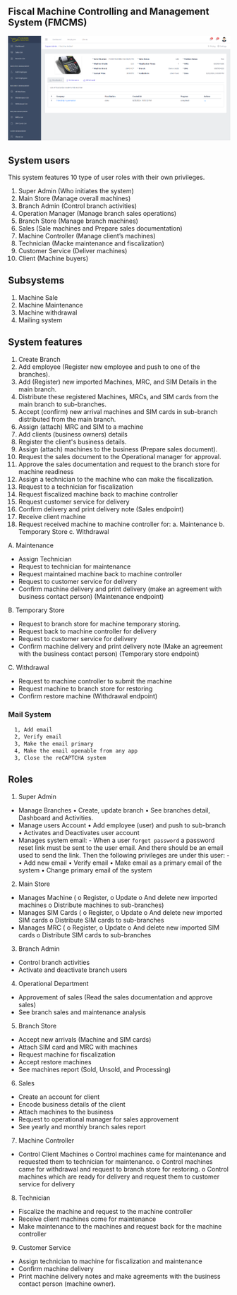 ## Fiscal Machine Controlling and Management System (FMCMS)

[![FMCMS Demo Video](./client//public//Others//screenshot-machine-detail.png)](https://youtu.be/lUvN1EfmIU0?si=Zpylsx8HdbOezd36)

<!-- https://user-images.githubusercontent.com/60927507/149324901-e408c4c6-33c2-4f9b-99ed-931dfb77c134.png -->

## System users

This system features 10 type of user roles with their own privileges.

1. Super Admin (Who initiates the system)
2. Main Store (Manage overall machines)
3. Branch Admin (Control branch activities)
4. Operation Manager (Manage branch sales operations)
5. Branch Store (Manage branch machines)
6. Sales (Sale machines and Prepare sales documentation)
7. Machine Controller (Manage client’s machines)
8. Technician (Macke maintenance and fiscalization)
9. Customer Service (Deliver machines)
10. Client (Machine buyers)

## Subsystems

1. Machine Sale
2. Machine Maintenance
3. Machine withdrawal
4. Mailing system

## System features

1. Create Branch
2. Add employee (Register new employee and push to one of the branches).
3. Add (Register) new imported Machines, MRC, and SIM Details in the main branch.
4. Distribute these registered Machines, MRCs, and SIM cards from the main branch to sub-branches.
5. Accept (confirm) new arrival machines and SIM cards in sub-branch distributed from the main branch.
6. Assign (attach) MRC and SIM to a machine
7. Add clients (business owners) details
8. Register the client's business details.
9. Assign (attach) machines to the business (Prepare sales document).
10. Request the sales document to the Operational manager for approval.
11. Approve the sales documentation and request to the branch store for machine readiness
12. Assign a technician to the machine who can make the fiscalization.
13. Request to a technician for fiscalization
14. Request fiscalized machine back to machine controller
15. Request customer service for delivery
16. Confirm delivery and print delivery note (Sales endpoint)
17. Receive client machine
18. Request received machine to machine controller for:
    a. Maintenance
    b. Temporary Store
    c. Withdrawal

A. Maintenance

- Assign Technician
- Request to technician for maintenance
- Request maintained machine back to machine controller
- Request to customer service for delivery
- Confirm machine delivery and print delivery (make an agreement with business contact person) (Maintenance endpoint)

B. Temporary Store

- Request to branch store for machine temporary storing.
- Request back to machine controller for delivery
- Request to customer service for delivery
- Confirm machine delivery and print delivery note (Make an agreement with the business contact person)
  (Temporary store endpoint)

C. Withdrawal

- Request to machine controller to submit the machine
- Request machine to branch store for restoring
- Confirm restore machine
  (Withdrawal endpoint)

### Mail System

      1, Add email
      2, Verify email
      3, Make the email primary
      4, Make the email openable from any app
      3, Close the reCAPTCHA system

## Roles

1. Super Admin

- Manage Branches
  • Create, update branch
  • See branches detail, Dashboard and Activities.
- Manage users Account
  • Add employee (user) and push to sub-branch
  • Activates and Deactivates user account
- Manages system email: - When a user `forget password` a password reset link must be sent to the user email. And there should be an email used to send the link. Then the following privileges are under this user: -
  • Add new email
  • Verify email
  • Make email as a primary email of the system
  • Change primary email of the system

2. Main Store

- Manages Machine (
  o Register,
  o Update
  o And delete new imported machines
  o Distribute machines to sub-branches)
- Manages SIM Cards (
  o Register,
  o Update
  o And delete new imported SIM cards
  o Distribute SIM cards to sub-branches
- Manages MRC (
  o Register,
  o Update
  o And delete new imported SIM cards
  o Distribute SIM cards to sub-branches

3. Branch Admin

- Control branch activities
- Activate and deactivate branch users

4. Operational Department

- Approvement of sales (Read the sales documentation and approve sales)
- See branch sales and maintenance analysis

5. Branch Store

- Accept new arrivals (Machine and SIM cards)
- Attach SIM card and MRC with machines
- Request machine for fiscalization
- Accept restore machines
- See machines report (Sold, Unsold, and Processing)

6. Sales

- Create an account for client
- Encode business details of the client
- Attach machines to the business
- Request to operational manager for sales approvement
- See yearly and monthly branch sales report

7. Machine Controller

- Control Client Machines
  o Control machines came for maintenance and requested them to technician for maintenance.
  o Control machines came for withdrawal and request to branch store for restoring.
  o Control machines which are ready for delivery and request them to customer service for delivery

8. Technician

- Fiscalize the machine and request to the machine controller
- Receive client machines come for maintenance
- Make maintenance to the machines and request back for the machine controller

9. Customer Service

- Assign technician to machine for fiscalization and maintenance
- Confirm machine delivery
- Print machine delivery notes and make agreements with the business contact person (machine owner).
